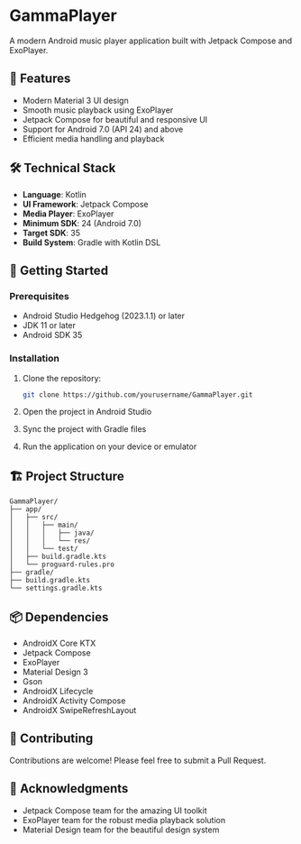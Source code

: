 # GammaPlayer

A modern Android music player application built with Jetpack Compose and ExoPlayer.

## 🎵 Features

- Modern Material 3 UI design
- Smooth music playback using ExoPlayer
- Jetpack Compose for beautiful and responsive UI
- Support for Android 7.0 (API 24) and above
- Efficient media handling and playback

## 🛠️ Technical Stack

- **Language**: Kotlin
- **UI Framework**: Jetpack Compose
- **Media Player**: ExoPlayer
- **Minimum SDK**: 24 (Android 7.0)
- **Target SDK**: 35
- **Build System**: Gradle with Kotlin DSL

## 🚀 Getting Started

### Prerequisites

- Android Studio Hedgehog (2023.1.1) or later
- JDK 11 or later
- Android SDK 35

### Installation

1. Clone the repository:
   ```bash
   git clone https://github.com/yourusername/GammaPlayer.git
   ```

2. Open the project in Android Studio

3. Sync the project with Gradle files

4. Run the application on your device or emulator

## 🏗️ Project Structure

```
GammaPlayer/
├── app/
│   ├── src/
│   │   ├── main/
│   │   │   ├── java/
│   │   │   └── res/
│   │   └── test/
│   ├── build.gradle.kts
│   └── proguard-rules.pro
├── gradle/
├── build.gradle.kts
└── settings.gradle.kts
```

## 📦 Dependencies

- AndroidX Core KTX
- Jetpack Compose
- ExoPlayer
- Material Design 3
- Gson
- AndroidX Lifecycle
- AndroidX Activity Compose
- AndroidX SwipeRefreshLayout

## 🤝 Contributing

Contributions are welcome! Please feel free to submit a Pull Request.


## 🙏 Acknowledgments

- Jetpack Compose team for the amazing UI toolkit
- ExoPlayer team for the robust media playback solution
- Material Design team for the beautiful design system 
